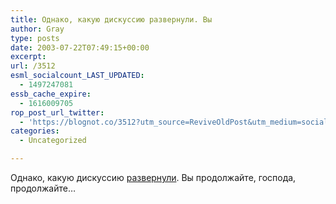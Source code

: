 ```yaml
---
title: Однако, какую дискуссию развернули. Вы
author: Gray
type: posts
date: 2003-07-22T07:49:15+00:00
excerpt:
url: /3512
esml_socialcount_LAST_UPDATED:
  - 1497247081
essb_cache_expire:
  - 1616009705
rop_post_url_twitter:
  - 'https://blognot.co/3512?utm_source=ReviveOldPost&utm_medium=social&utm_campaign=ReviveOldPost'
categories:
  - Uncategorized

---
```








Однако, какую дискуссию <a href="http://www.searchengines.ru/blog/archives/001347.html" target="_blank">развернули</a>. Вы продолжайте, господа, продолжайте&#8230;